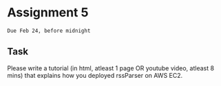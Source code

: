 # Assignment 5
`Due Feb 24, before midnight`

## Task

Please write a tutorial (in html, atleast 1 page OR youtube video, atleast 8 mins) that explains how you
deployed rssParser on AWS EC2.




